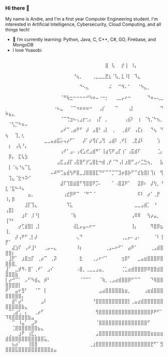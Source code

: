 ### Hi there 👋

<!--
**wintrsatoru/wintrsatoru** is a ✨ _special_ ✨ repository because its `README.md` (this file) appears on your GitHub profile.
-->

My name is Andre, and I'm a first year Computer Engineering student. I'm interested in Artificial Intelligence, Cybersecurity, Cloud Computing, and all things tech!

<!-- - 🔭 I’m currently working on ... -->
- 🌱 I’m currently learning: Python, Java, C, C++, C#, GO, Firebase, and MongoDB
- I love Yoasobi

⠀⠀⠀⠀⠀⠀⠀⠀⠀⠀⠀⠀⠀⠀⠀⠀⠀⠀⠀⠀⠀⠀⠀⠀⠀⠀⠀⠀⠀⠀⠀⠀⠀⠀
⠀⠀⠀⠀⠀⠀⠀⠀⠀⠀⠀⠀⠀⠀⠀⠀⠀⠀⠀⠀⠀⠀⠀⠀⠀⠀⠀⠀⠀⠀⠀⣿⠀⢧⠀⠀⡞⢸⠀⠸⡄⠀⠀⠀⠀⠀⠀⠀⠀⠀⠀⠀⠀⠀⠀⠀⠀⠀⠀⠀⠀⠀⠀⠀⠀
⠀⠀⠀⠀⠀⠀⠀⠀⠀⠀⠀⠀⠀⠀⠀⠀⠀⠀⠀⠀⠀⠘⢦⡀⠀⠀⠀⢀⣀⣀⣀⣟⣆⠈⢧⡀⣇⠸⡇⠀⠹⣄⠀⠀⠀⠀⠀⠀⠀⠀⠀⠀⠀⠀⠀⠀⠀⠀⠀⠀⠀⠀⠀⠀⠀
⠀⠀⠀⠀⠀⠀⠀⠀⠀⠀⠀⠀⠀⠀⠀⠀⠀⠀⠀⠀⠀⠀⠀⠙⠢⣄⠀⠀⠀⠀⠀⠀⠬⠀⠀⠉⠻⠄⠁⠀⠀⠈⠳⣄⡀⠀⠀⠀⠀⠀⠀⠀⠀⠀⠀⠀⠀⠀⠀⠀⠀⠀⠀⠀⠀
⠀⠀⠀⠀⠀⠀⠀⠀⠀⠀⠀⠀⠀⠀⠀⠀⠀⠈⠛⢷⣒⠒⠒⠒⠒⠚⠳⠶⠤⠐⠒⡂⠀⠀⢀⣀⡤⠖⠒⠀⠀⠀⠀⠀⠙⠶⠤⢄⣀⠀⠀⠀⠀⠀⠀⠀⠀⠀⠀⠀⠀⠀⠀⠀⠀
⠀⠀⠀⠀⠀⠀⠀⠀⠀⠀⠀⠀⠀⠀⠀⠐⠦⣄⠀⠀⠈⠉⠲⠶⠶⠶⠒⠀⠀⢠⡎⠀⠀⠀⠉⠀⠀⠀⢠⡇⠀⠀⠀⠀⠀⠀⠀⠀⠙⠷⣦⣄⠀⠀⠀⠀⠀⠀⠀⠀⠀⠀⠀⠀⠀
⠀⠀⠀⠀⠀⠀⠀⠀⠀⠀⠀⠀⠀⠀⠀⠀⠀⠈⠉⢙⣲⠦⢄⣠⡖⢂⡄⠀⢠⡏⠀⡀⠀⠀⠀⠀⠀⢠⣮⠇⠀⢰⠀⠈⢳⡈⠓⢦⡀⠀⠈⢣⡉⠓⠶⠤⠀⠀⠀⠀⠀⠀⠀⠀⠀
⠀⠀⠀⠀⠀⠀⠀⠀⠀⠀⠀⠀⠀⠀⠀⠀⠀⣠⠞⠉⢀⣴⠟⠋⠀⡼⠀⣠⣿⠃⢠⡇⠀⢀⠀⠀⢀⣾⠏⠀⢠⣏⡆⠀⠀⠙⢦⠀⠙⢦⠀⠀⢹⡀⢆⠀⠀⠀⠀⠀⠀⠀⠀⠀⠀
⠀⠀⠀⠀⠀⠀⠀⠀⠀⠀⠀⠀⣀⣀⣤⣴⣯⡥⢤⡴⠋⠁⠀⠀⡼⠁⡴⢻⡎⣠⢻⠀⣠⣾⠇⢀⠞⡇⠀⢀⣟⣼⠇⠀⠀⠀⠀⢱⠀⠀⡆⠀⢠⢧⠘⡄⠀⠀⠀⠀⠀⠀⠀⠀⠀
⠀⠀⠀⠀⠀⠀⠀⠀⠀⠀⠀⠀⠀⠀⠀⠀⠀⢠⠞⠁⣠⠄⢠⢾⣡⢞⣠⣾⠛⠁⢸⣴⢫⠟⣠⡏⢰⠁⢠⣯⣾⠏⠀⠀⠀⠀⠀⢈⡄⠀⡿⡄⠀⣏⢧⣳⠀⠀⠀⠀⠀⠀⠀⠀⠀
⠀⠀⠀⠀⠀⠀⠀⠀⠀⠀⠀⠀⠀⠀⠀⠀⣠⣏⣠⣼⡏⢠⣯⣿⠋⡞⣡⣿⣗⠲⣾⢀⡞⠈⠙⢠⡇⣰⣿⠋⣠⠔⣉⣓⢦⡀⠀⠀⣧⠀⡇⠈⢦⠘⢦⠉⣇⠀⠀⠀⠀⠀⠀⠀⠀
⠀⠀⠀⠀⠀⠀⠀⠀⠀⠀⠀⠀⠀⠀⠤⠾⠛⢉⣦⣾⢳⠟⣿⣀⣸⣿⣿⣿⣏⠙⠋⠉⠉⡉⠉⣹⡶⣿⡷⠋⠉⣞⣷⣿⡇⢹⡆⠀⢻⠀⢹⣄⠈⣗⠲⠽⠊⠀⠀⠀⠀⠀⠀⠀⠀
⠀⠀⠀⠀⠀⠀⠀⠀⠀⠀⠀⠀⠀⠀⠀⠀⠀⣼⠏⢹⣿⣾⣿⠋⢻⣿⣿⠟⡩⠄⠀⠀⠀⠁⠠⣿⣽⠟⠁⠀⠀⣽⡿⠆⠀⡼⢳⡀⠘⣇⠈⣯⠓⠚⠦⠀⠀⠀⠀⠀⠀⠀⠀⠀⠀
⠀⠀⠀⠀⠀⠀⠀⣤⡀⠀⠀⠀⠀⠀⠀⠀⠀⠀⢠⣞⡿⠟⠉⠀⠈⠛⠉⠈⠀⠀⠀⠀⠀⠀⠀⠀⠀⠀⠀⠀⠀⠯⠇⠀⡴⠁⢀⡟⠀⠸⡄⡿⠀⠀⠀⠀⠀⠀⠀⠀⠀⠀⠀⠀⠀
⠀⠀⠀⠀⠀⠀⣸⡏⢹⣄⠀⠀⠀⠀⠀⠀⠀⠀⠀⠹⣅⠀⠀⠀⠀⠀⠀⠀⠀⠀⠀⠀⠀⠀⠀⠀⠀⠀⠀⠀⣀⣀⣠⣾⡁⠀⠘⠀⠀⢠⣿⡇⠀⠀⠀⠀⠀⠀⠀⠀⠀⠀⠀⠀⠀
⠀⠀⠀⠀⠀⣰⠏⠀⡸⠘⡇⠀⠀⠀⠀⠀⠀⠀⠀⠀⠈⢷⠀⠀⠀⠀⠀⠀⠀⠀⠀⠀⠀⠀⠀⠀⠀⠀⠀⢠⠿⠿⠀⠀⢳⡴⣤⡀⠀⢸⠙⠃⠀⠀⠀⠀⠀⠀⠀⠀⠀⠀⠀⠀⠀
⠀⠀⠀⠀⡴⢋⣾⣿⡇⢀⡇⠀⠀⠀⠀⠀⠀⠀⠀⠀⠀⢼⣇⡤⣤⠤⠖⠒⠀⠀⠀⠀⠀⠀⠀⠀⠀⠀⠀⢸⡄⠀⠀⠀⠀⠻⣿⡿⣦⢸⡀⠀⠀⠀⠀⠀⠀⠀⠀⠀⠀⠀⠀⠀⠀
⠀⠀⠀⡼⢠⠟⠋⢀⡇⡼⠀⠀⠀⠀⠀⠀⠀⠀⠀⠀⠀⠀⢄⠙⠀⠀⠀⠀⠀⠀⠀⠀⠀⠀⠀⠀⢀⣀⡤⠄⣠⠄⠀⠀⠀⠀⠈⠇⢸⡟⠁⠀⠀⠀⠀⠀⠀⠀⠀⠀⠀⠀⠀⠀⠀
⠀⠀⣼⣱⠏⠀⢠⠞⣸⠃⠀⠀⢀⡤⠤⣄⠀⠀⠀⠀⠀⠀⠸⡆⠀⠀⠀⠀⠀⠀⠀⢀⣠⠤⠖⠋⠁⠀⣴⠟⠁⠀⠀⠀⠀⢀⣠⣾⣿⣿⣿⡆⠀⠀⠀⠀⠀⠀⠀⠀⠀⠀⠀⠀⠀
⠀⣸⡟⠁⠀⣰⣿⣲⡏⠀⢀⡴⠉⠀⢀⡽⠀⠀⠀⠀⠀⠀⠀⣗⠀⠀⠀⢀⡠⠖⠊⠁⠀⠀⠀⠀⣲⡿⠃⠀⠀⣀⣤⣶⣿⣿⣿⡿⣿⣿⣿⣿⡀⠀⠀⠀⠀⠀⠀⠀⠀⠀⠀⠀⠀
⣸⠁⠀⣀⡾⠻⠄⣿⠁⢀⠞⠁⠀⣠⠎⠀⠀⠀⠀⠀⠀⠀⠠⣿⡀⢀⣀⣀⣠⣤⡀⠀⠀⠀⠀⠀⢈⣁⣴⣾⣿⣿⣿⡿⠿⣿⣿⣾⣿⣿⣿⣿⣷⠀⠀⠀⠀⠀⠀⠀⠀⠀⠀⠀⠀
⡇⡴⠚⠉⠁⠀⡠⠋⠳⣾⣄⠀⡾⠃⠀⠀⠀⠀⠀⠀⠀⠀⠀⠈⠉⠉⠁⠀⠀⠈⢷⡀⢀⣠⣴⣾⣿⣿⡿⠋⠉⠉⠀⠀⠀⠙⢿⣿⣿⣿⣿⣿⣿⡇⠀⠀⠀⠀⠀⠀⠀⠀⠀⠀⠀
⠟⠁⠀⣤⠖⣻⠃⠀⠀⠈⠉⠀⡇⠀⠀⠀⠀⠀⠀⠀⠀⠀⠀⠀⠀⠀⠀⠀⠀⣠⣴⣿⣿⣿⣿⣿⣷⣶⡀⠀⠀⠀⠀⢠⣶⣾⣿⣿⣿⣿⣿⣿⣿⣿⡄⠀⠀⠀⠀⠀⠀⠀⠀⠀⠀
⠀⠀⣾⠃⡴⠃⠀⠀⠀⠀⠀⣠⠇⠀⠀⠀⠀⠀⠀⠀⠀⠀⠀⠀⠀⠀⠀⠘⣿⣿⣿⣿⣿⣿⣿⣿⣿⣿⡇⢀⣤⣴⣾⣿⣿⣿⣿⣿⣿⣿⣿⣿⣿⣿⣷⣄⠀⠀⠀⠀⠀⠀⠀⠀⠀
⠀⠉⢁⣴⢃⠀⡄⠀⠀⢀⡴⠋⠀⠀⠀⠀⠀⠀⠀⠀⠀⠀⠀⠀⠀⠀⠀⠀⢻⣿⣿⣿⣿⣿⣿⣿⣿⣿⣿⣿⣿⣿⣿⣿⣿⡿⠟⠋⠁⠹⢿⣿⣿⣿⣿⣿⣷⣤⠀⠀⠀⠀⠀⠀⠀
⠀⠀⠉⠀⠸⣤⠁⠀⣠⠟⠀⠀⠀⠀⠀⠀⠀⠀⠀⠀⠀⠀⠀⠀⠀⠀⠀⠀⠈⣿⣿⣿⣿⣿⣿⣿⣿⣿⣿⣿⣿⣿⣿⣿⠋⠀⠀⠀⠀⠀⠀⢈⣿⣿⣿⣿⣿⣿⣿⣦⣄⠀⠀⠀⠀
⠀⢀⠀⠀⣰⠟⠀⢰⣏⡀⠀⠀⠀⠀⠀⠀⠀⠀⠀⠀⠀⠀⠀⠀⠀⠀⠀⠀⣠⣿⣿⣿⣿⣿⣿⣿⣿⣿⣿⣿⣿⣿⣿⣿⣿⣶⣶⣶⣶⣾⣿⣿⣿⣿⣿⣿⣿⣿⣿⣿⣿⣥⡀⠀⠀
⠀⠀⢦⡴⠁⠀⠀⢸⣿⣿⠀⠀⠀⠀⠀⠀⠀⠀⠀⠀⠀⠀⠀⠀⠀⠀⢀⣰⣿⣿⣿⣿⣿⣿⣿⣿⣿⣿⣿⣿⣿⣿⣿⣿⣿⣟⠋⠁⣻⣿⣿⣿⣯⣿⣿⣿⣿⣿⣿⣿⣿⣿⣿⣶⣤
<!-- - 👯 I’m looking to collaborate on ...
- 🤔 I’m looking for help with ...
- 💬 Ask me about ...
- 📫 How to reach me: ...
- 😄 Pronouns: ...
- ⚡ Fun fact: ...
-->
